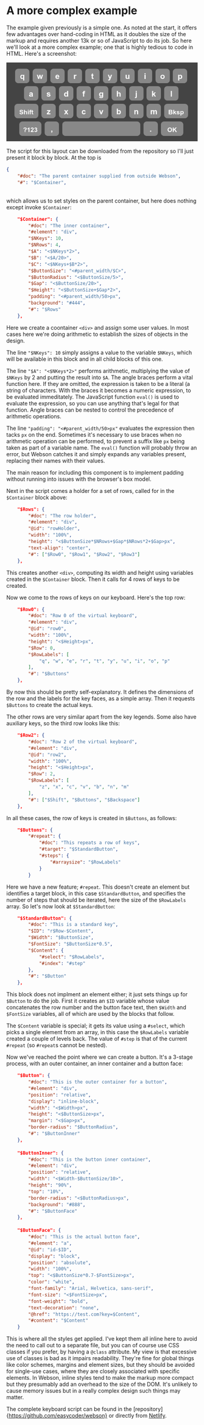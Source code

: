 # A more complex example

The example given previously is a simple one. As noted at the start, it offers few advantages over hand-coding in HTML as it doubles the size of the markup and requires another 13k or so of JavaScript to do its job. So here we'll look at a more complex example; one that is highly tedious to code in HTML. Here's a screenshot:

![Example](/resources/img/keyboard.png)

The script for this layout can be downloaded from the repository so I'll just present it block by block. At the top is
```json
{
    "#doc": "The parent container supplied from outside Webson",
    "#": "$Container",
    
```
which allows us to set styles on the parent container, but here does nothing except invoke `$Container`:
```json
    "$Container": {
        "#doc": "The inner container",
        "#element": "div",
        "$NKeys": 10,
        "$NRows": 4,
        "$A": "<$NKeys*2>",
        "$B": "<$A/20>",
        "$C": "<$NKeys+$B*2>",
        "$ButtonSize": "<#parent_width/$C>",
        "$ButtonRadius": "<$ButtonSize/5>",
        "$Gap": "<$ButtonSize/20>",
        "$Height": "<$ButtonSize+$Gap*2>",
        "padding": "<#parent_width/50>px",
        "background": "#444",
        "#": "$Rows"
    },
```
Here we create a coontainer `<div>` and assign some user values. In most cases here we're doing arithmetic to establish the sizes of objects in the design.

The line `"$NKeys": 10` simply assigns a value to the variable `$NKeys`, which will be available in this block and in all child blocks of this one.

The line `"$A": "<$NKeys*2>"` performs arithmetic, multiplying the value of `$NKeys` by 2 and putting the result into `$A`. The angle braces perform a vital function here. If they are omitted, the expression is taken to be a literal (a string of characters. With the braces it becomes a numeric expression, to be evaluated immeditately. The JavaScript function `eval()` is used to evaluate the expression, so you can use anything that's legal for that function. Angle braces can be nested to control the precedence of arithmetic operations.

The line `"padding": "<#parent_width/50>px"`  evaluates the expression then tacks `px` on the end. Sometimes it's necessary to use braces when no arithmetic operation can be performed, to prevent a suffix like `px` being taken as part of a variable name. The `eval()` function will probably throw an error, but Webson catches it and simply expands any variables present, replacing their names with their values.

The main reason for including this component is to implement padding without running into issues with the browser's box model.

Next in the script comes a holder for a set of rows, called for in the `$Container` block above:
```json
    "$Rows": {
        "#doc": "The row holder",
        "#element": "div",
        "@id": "rowHolder",
        "width": "100%",
        "height": "<$ButtonSize*$NRows+$Gap*$NRows*2+$Gap>px",
        "text-align": "center",
        "#": ["$Row0", "$Row1", "$Row2", "$Row3"]
    },
```
This creates another `<div>`, computing its width and height using variables created in the `$Container` block. Then it calls for 4 rows of keys to be created.

Now we come to the rows of keys on our keyboard. Here's the top row:
```json
    "$Row0": {
        "#doc": "Row 0 of the virtual keyboard",
        "#element": "div",
        "@id": "row0",
        "width": "100%",
        "height": "<$Height>px",
        "$Row": 0,
        "$RowLabels": [
            "q", "w", "e", "r", "t", "y", "u", "i", "o", "p"
        ],
        "#": "$Buttons"
    },
```
By now this should be pretty self-explanatory. It defines the dimensions of the row and the labels for the key faces, as a simple array. Then it requests `$Buttons` to create the actual keys.

The other rows are very similar apart from the key legends. Some also have auxiliary keys, so the third row looks like this:
```json
    "$Row2": {
        "#doc": "Row 2 of the virtual keyboard",
        "#element": "div",
        "@id": "row2",
        "width": "100%",
        "height": "<$Height>px",
        "$Row": 2,
        "$RowLabels": [
            "z", "x", "c", "v", "b", "n", "m"
        ],
        "#": ["$Shift", "$Buttons", "$Backspace"]
    },
```
In all these cases, the row of keys is created in `$Buttons`, as follows:
```json
    "$Buttons": {
        "#repeat": {
            "#doc": "This repeats a row of keys",
            "#target": "$StandardButton",
            "#steps": {
                "#arraysize": "$RowLabels"
            }
        }
```
Here we have a new feature; `#repeat`. This doesn't create an element but identifies a target block, in this case `$StandardButton`, and specifies the number of steps that should be iterated, here the size of the `$RowLabels` array. So let's now look at `$StandardButton`:
```json
    "$StandardButton": {
        "#doc": "This is a standard key",
        "$ID": "r$Row-$Content",
        "$Width": "$ButtonSize",
        "$FontSize": "$ButtonSize*0.5",
        "$Content": {
            "#select": "$RowLabels",
            "#index": "#step"
        },
        "#": "$Button"
    },
 ```
This block does not implment an element either; it just sets things up for `$Button` to do the job. First it creates an `$ID` variable whose value concatenates the row number and the button face text, then `$Width` and `$FontSize` variables, all of which are used by the blocks that follow.

The `$Content` variable is special; it gets its value using a `#select`, which picks a single element from an array, in this case the `$RowLabels` variable created a couple of levels back. The value of `#step` is that of the current `#repeat` (so `#repeat`s cannot be nested).

Now we've reached the point where we can create a button. It's a 3-stage process, with an outer container, an inner container and a button face:
```json
    "$Button": {
        "#doc": "This is the outer container for a button",
        "#element": "div",
        "position": "relative",
        "display": "inline-block",
        "width": "<$Width>px",
        "height": "<$ButtonSize>px",
        "margin": "<$Gap>px",
        "border-radius": "$ButtonRadius",
        "#": "$ButtonInner"
    },
    
    "$ButtonInner": {
        "#doc": "This is the button inner container",
        "#element": "div",
        "position": "relative",
        "width": "<$Width-$ButtonSize/10>",
        "height": "90%",
        "top": "10%",
        "border-radius": "<$ButtonRadius>px",
        "background": "#888",
        "#": "$ButtonFace"
    },
    
    "$ButtonFace": {
        "#doc": "This is the actual button face",
        "#element": "a",
        "@id": "id-$ID",
        "display": "block",
        "position": "absolute",
        "width": "100%",
        "top": "<$ButtonSize*0.7-$FontSize>px",
        "color": "white",
        "font-family": "Arial, Helvetica, sans-serif",
        "font-size": "<$FontSize>px",
        "font-weight": "bold",
        "text-decoration": "none",
        "@href": "https://test.com?key=$Content",
        "#content": "$Content"
    }
```
This is where all the styles get applied. I've kept them all inline here to avoid the need to call out to a separate file, but you can of course use CSS classes if you prefer, by having a `@class` attribute. My view is that excessive use of classes is bad as it impairs readability. They're fine for global things like color schemes, margins and element sizes, but they should be avoided for single-use cases, where they are closely associated with specific elements. In Webson, inline styles tend to make the markup more compact but they presumably add an overhead to the size of the DOM. It's unlikely to cause memory issues but in a really complex design such things may matter.

The complete keyboard script can be found in the [repository]{https://github.com/easycoder/webson} or directly from [Netlify](https://webson.netlify.app/resources/json/virtual.json).